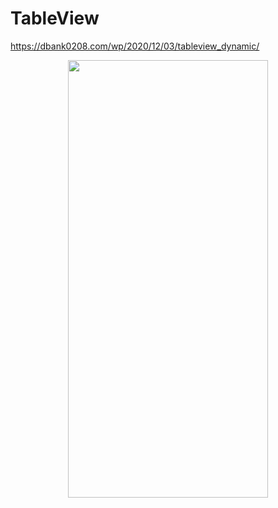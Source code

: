 # TableView

https://dbank0208.com/wp/2020/12/03/tableview_dynamic/


<p align="center">
<img src= "https://user-images.githubusercontent.com/16457165/101021848-cbd3b700-35b3-11eb-8af5-f9194ab67859.png" width="320" height="700">
 </p>
